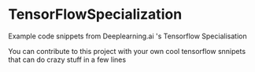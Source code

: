 # TensorFlowSpecialization
Example code snippets from Deeplearning.ai 's Tensorflow Specialisation


You can contribute to this project with your own cool tensorflow snnipets that can do crazy stuff in a few lines 
